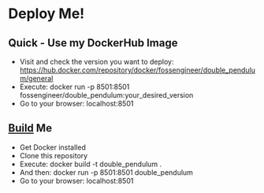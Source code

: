 # Deploy Me!


## Quick - Use my DockerHub Image

* Visit and check the version you want to deploy: <https://hub.docker.com/repository/docker/fossengineer/double_pendulum/general>
* Execute: docker run -p 8501:8501 fossengineer/double_pendulum:your_desired_version
* Go to your browser: localhost:8501
## [Build](https://fossengineer.com/building-docker-container-images/) Me

* Get Docker installed
* Clone this repository
* Execute: docker build -t double_pendulum .
* And then: docker run -p 8501:8501 double_pendulum 
* Go to your browser: localhost:8501